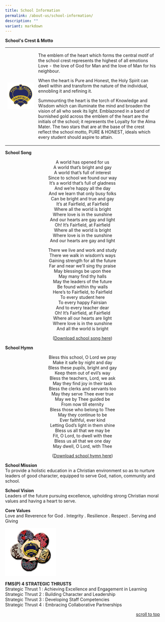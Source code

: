 ```yaml
---
title: School Information
permalink: /about-us/school-information/
description: ""
variant: markdown
---
```

<p><strong>School's Crest &amp; Motto</strong></p>
<table style="border-collapse: collapse; width: 100%;" border="0">
<tbody>
<tr>
<td style="width: 20%;"><img src="/images/info1.jpg"></td>
<td style="width: 80%;">
<p>The emblem of the heart which forms the central motif of the school crest represents the highest of all emotions Love - the love of God for Man and the love of Man for his neighbour.</p>
<p>When the heart is Pure and Honest, the Holy Spirit can dwell within and transform the nature of the individual, ennobling it and refining it.</p>
<p>Summounting the heart is the torch of Knowledge and Wisdom which can illuminate the mind and broaden the vision of all who seek its light. Emblazoned in a band of burnished gold across the emblem of the heart are the initials of the school; it represents the Loyalty for the Alma Mater. The two stars that are at the base of the crest reflect the school motto, PURE &amp; HONEST, ideals which every student should aspire to attain.</p>
</td>
</tr>
</tbody>
</table>
<p><strong>School Song</strong></p>
<p style="text-align: center;">A world has opened for us<br>A world that’s bright and gay<br>A world that’s full of interest<br>Since to school we found our way<br>It’s a world that’s full of gladness<br>And we’re happy all the day<br>And we learn that only busy folks<br>Can be bright and true and gay<br>It’s at Fairfield, at Fairfield<br>Where all the world is bright<br>Where love is in the sunshine<br>And our hearts are gay and light<br>Oh! It’s Fairfield, at Fairfield<br>Where all the world is bright<br>Where love is in the sunshine<br>And our hearts are gay and light</p>
<p style="text-align: center;">There we live and work and study<br>There we walk in wisdom’s ways<br>Gaining strength for all the future<br>Far and near we’ll sing thy praise<br>May blessings be upon thee<br>May many find thy halls<br>May the leaders of the future<br>Be found within thy walls<br>Here’s to Fairfield, to Fairfield<br>To every student here<br>To every happy Fairsian<br>And to every teacher dear<br>Oh! It’s Fairfield, at Fairfield<br>Where all our hearts are light<br>Where love is in the sunshine<br>And all the world is bright</p>
<p style="text-align: center;">(<a href="https://fmsp.moe.edu.sg/qql/slot/u546/2019%20Fairfield%20Methodist%20Pri/About%20Us/School%20Information/School%20Song.mp3" target="_blank" rel="noopener">Download school song here</a>)</p>
<p><strong>School Hymn</strong></p>
<p style="text-align: center;">Bless this school, O Lord we pray<br>Make it safe by night and day<br>Bless these pupils, bright and gay<br>Keep them out of evil’s way<br>Bless the teachers, Lord, we ask<br>May they find joy in their task<br>Bless the clerks and servants too<br>May they serve Thee ever true<br>May we by Thee guided be<br>From now till eternity<br>Bless those who belong to Thee<br>May they continue to be<br>Ever faithful, ever kind<br>Letting God’s light in them shine<br>Bless us all that we may be<br>Fit, O Lord, to dwell with thee<br>Bless us all that we one day<br>May dwell, O Lord, with Thee</p>
<p style="text-align: center;">(<a href="https://fmsp.moe.edu.sg/qql/slot/u546/2019%20Fairfield%20Methodist%20Pri/About%20Us/School%20Information/School%20Hymn.mp3" target="_blank" rel="noopener">Download school hymn here</a>)</p>
<p><strong>School Mission<br></strong>To provide a holistic education in a Christian environment so as to nurture leaders of good character, equipped to serve God, nation, community and school.</p>
<p><strong>School Vision<br></strong>Leaders of the future pursuing excellence, upholding strong Christian moral values and having a heart to serve.</p>
<p><strong>Core Values<br></strong>Love and Reverence for God . Integrity . Resilience . Respect . Serving and Giving</p>
<img style="width: 33%;" src="/images/info2.jpg">
<p><strong>FMS(P) 4 STRATEGIC THRUSTS<br></strong>Strategic Thrust 1 : Achieving Excellence and Engagement in Learning<br>Strategic Thrust 2 : Building Character and Leadership<br>Strategic Thrust 3 : Developing Staff Competencies<br>Strategic Thrust 4 : Embracing Collaborative Partnerships</p>
<p align="right"><a href="#top"> scroll to top </a></p>